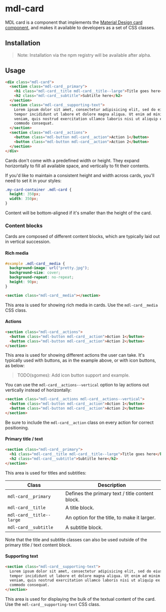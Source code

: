 # mdl-card

MDL card is a component that implements the
[Material Design card component](https://material.google.com/components/cards.html), and makes it available to
developers as a set of CSS classes.

## Installation

> Note: Installation via the npm registry will be available after alpha.


## Usage

```html
<div class="mdl-card">
  <section class="mdl-card__primary">
    <h1 class="mdl-card__title mdl-card__title--large">Title goes here</h1>
    <h2 class="mdl-card__subtitle">Subtitle here</h2>
  </section>
  <section class="mdl-card__supporting-text">
    Lorem ipsum dolor sit amet, consectetur adipisicing elit, sed do eiusmod
    tempor incididunt ut labore et dolore magna aliqua. Ut enim ad minim
    veniam, quis nostrud exercitation ullamco laboris nisi ut aliquip ex ea
    commodo consequat.
  </section>
  <section class="mdl-card__actions">
    <button class="mdl-button mdl-card__action">Action 1</button>
    <button class="mdl-button mdl-card__action">Action 2</button>
  </section>
</div>
```

Cards don't come with a predefined width or height. They expand horizontally to fill all available space, and vertically
to fit their contents.

If you'd like to maintain a consistent height and width across cards, you'll need to set it in your styles:

```css
.my-card-container .mdl-card {
  height: 350px;
  width: 350px;
}
```

Content will be bottom-aligned if it's smaller than the height of the card.


### Content blocks

Cards are composed of different content blocks, which are typically laid out in vertical succession.


#### Rich media

```css
#example .mdl-card__media {
  background-image: url("pretty.jpg");
  background-size: cover;
  background-repeat: no-repeat;
  height: 90px;
}
```

```html
<section class="mdl-card__media"></section>
```

This area is used for showing rich media in cards. Use the `mdl-card__media` CSS class.


#### Actions

```html
<section class="mdl-card__actions">
  <button class="mdl-button mdl-card__action">Action 1</button>
  <button class="mdl-button mdl-card__action">Action 2</button>
</section>
```

This area is used for showing different actions the user can take. It's typically used with buttons, as in the example
above, or with icon buttons, as below:

> TODO(sgomes): Add icon button support and example.

You can use the `mdl-card__actions--vertical` option to lay actions out vertically instead of horizontally:

```html
<section class="mdl-card__actions mdl-card__actions--vertical">
  <button class="mdl-button mdl-card__action">Action 1</button>
  <button class="mdl-button mdl-card__action">Action 2</button>
</section>
```

Be sure to include the `mdl-card__action` class on every action for correct positioning.

#### Primary title / text

```html
<section class="mdl-card__primary">
  <h1 class="mdl-card__title mdl-card__title--large">Title goes here</h1>
  <h2 class="mdl-card__subtitle">Subtitle here</h2>
</section>
```

This area is used for titles and subtitles:

| Class                    | Description                                     |
| ------------------------ | ----------------------------------------------- |
| `mdl-card__primary`      | Defines the primary text / title content block. |
| `mdl-card__title`        | A title block.                                  |
| `mdl-card__title--large` | An option for the title, to make it larger.     |
| `mdl-card__subtitle`     | A subtitle block.                               |

Note that the title and subtitle classes can also be used outside of the primary title / text content block.


#### Supporting text

```html
<section class="mdl-card__supporting-text">
  Lorem ipsum dolor sit amet, consectetur adipisicing elit, sed do eiusmod
  tempor incididunt ut labore et dolore magna aliqua. Ut enim ad minim
  veniam, quis nostrud exercitation ullamco laboris nisi ut aliquip ex ea
  commodo consequat.
</section>
```

This area is used for displaying the bulk of the textual content of the card. Use the `mdl-card__supporting-text` CSS
class.
